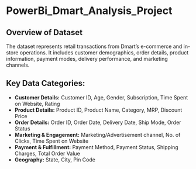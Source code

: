 # PowerBi_Dmart_Analysis_Project

## Overview of Dataset
The dataset represents retail transactions from Dmart’s e-commerce and in-store operations.
It includes customer demographics, order details, product information, payment modes, delivery performance, and marketing channels.

## Key Data Categories:
- **Customer Details:** Customer ID, Age, Gender, Subscription, Time Spent on Website, Rating
- **Product Details:** Product ID, Product Name, Category, MRP, Discount Price
- **Order Details:** Order ID, Order Date, Delivery Date, Ship Mode, Order Status
- **Marketing & Engagement:** Marketing/Advertisement channel, No. of Clicks, Time Spent on Website
- **Payment & Fulfillment:** Payment Method, Payment Status, Shipping Charges, Total Order Value
- **Geography:** State, City, Pin Code
